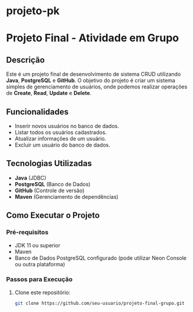 # projeto-pk
# Projeto Final - Atividade em Grupo

## Descrição
Este é um projeto final de desenvolvimento de sistema CRUD utilizando **Java**, **PostgreSQL** e **GitHub**. O objetivo do projeto é criar um sistema simples de gerenciamento de usuários, onde podemos realizar operações de **Create**, **Read**, **Update** e **Delete**.

## Funcionalidades
- Inserir novos usuários no banco de dados.
- Listar todos os usuários cadastrados.
- Atualizar informações de um usuário.
- Excluir um usuário do banco de dados.

## Tecnologias Utilizadas
- **Java** (JDBC)
- **PostgreSQL** (Banco de Dados)
- **GitHub** (Controle de versão)
- **Maven** (Gerenciamento de dependências)

## Como Executar o Projeto

### Pré-requisitos
- JDK 11 ou superior
- Maven
- Banco de Dados PostgreSQL configurado (pode utilizar Neon Console ou outra plataforma)

### Passos para Execução
1. Clone este repositório:

   ```bash
   git clone https://github.com/seu-usuario/projeto-final-grupo.git
